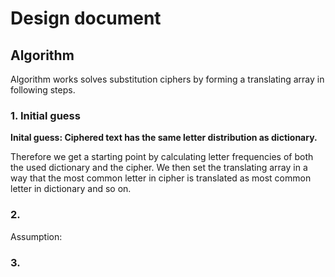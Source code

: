 # Design document

## Algorithm
Algorithm works solves substitution ciphers by forming a translating array in following steps.

### 1. Initial guess
<b>Inital guess: Ciphered text has the same letter distribution as dictionary. </b>

Therefore we get a starting point by calculating letter frequencies of both the used dictionary and the cipher. We then set the translating array in a way that the most common letter in cipher is translated 
as most common letter in dictionary and so on.

### 2.
Assumption: 

### 3. 
